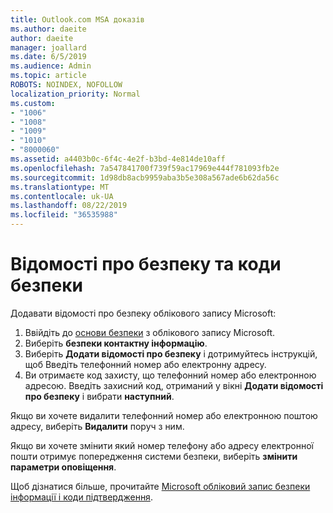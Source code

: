 ```yaml
---
title: Outlook.com MSA доказів
ms.author: daeite
author: daeite
manager: joallard
ms.date: 6/5/2019
ms.audience: Admin
ms.topic: article
ROBOTS: NOINDEX, NOFOLLOW
localization_priority: Normal
ms.custom:
- "1006"
- "1008"
- "1009"
- "1010"
- "8000060"
ms.assetid: a4403b0c-6f4c-4e2f-b3bd-4e814de10aff
ms.openlocfilehash: 7a547841700f739f59ac17969e444f781093fb2e
ms.sourcegitcommit: 1d98db8acb9959aba3b5e308a567ade6b62da56c
ms.translationtype: MT
ms.contentlocale: uk-UA
ms.lasthandoff: 08/22/2019
ms.locfileid: "36535988"
---
```

# <a name="security-info-and-security-codes"></a>Відомості про безпеку та коди безпеки

Додавати відомості про безпеку облікового запису Microsoft:

1. Ввійдіть до [основи безпеки](https://account.microsoft.com/security) з облікового запису Microsoft.
1. Виберіть **безпеки контактну інформацію**.
1. Виберіть **Додати відомості про безпеку** і дотримуйтесь інструкцій, щоб Введіть телефонний номер або електронну адресу.
1. Ви отримаєте код захисту, що телефонний номер або електронною адресою. Введіть захисний код, отриманий у вікні **Додати відомості про безпеку** і вибрати **наступний**.

Якщо ви хочете видалити телефонний номер або електронною поштою адресу, виберіть **Видалити** поруч з ним.

Якщо ви хочете змінити який номер телефону або адресу електронної пошти отримує попередження системи безпеки, виберіть **змінити параметри оповіщення**.

Щоб дізнатися більше, прочитайте [Microsoft обліковий запис безпеки інформації і коди підтвердження](https://support.microsoft.com/help/12428/).